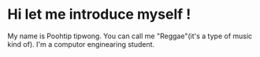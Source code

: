 # Hi let me introduce myself !
 My name is Poohtip tipwong.
  You can call me "Reggae"(it's a type of music kind of).
    I'm a computor enginearing student.
